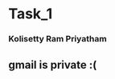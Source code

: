 # Task_1
<html>
  <body>
    <h3> Kolisetty Ram Priyatham</h3>
    <h2> gmail is private :( </h2>
  </body>
  </html>
